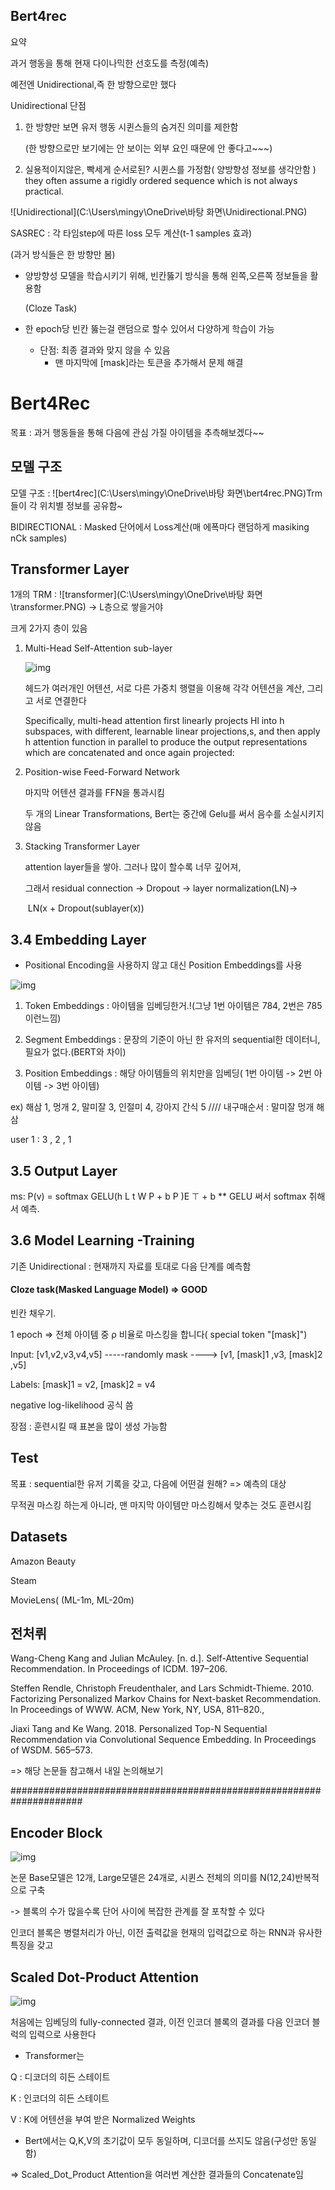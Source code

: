 ## Bert4rec

요약

과거 행동을 통해 현재 다이나믹한 선호도를 측정(예측)

예전엔 Unidirectional,즉 한 방향으로만 했다

Unidirectional 단점

1. 한 방향만 보면 유저 행동 시퀸스들의 숨겨진 의미를 제한함

   (한 방향으로만 보기에는 안 보이는 외부 요인 때문에 안 좋다고~~~)

2. 실용적이지않은, 빡세게 순서로된? 시퀸스를 가정함( 양방향성 정보를 생각안함 )
   they often assume a rigidly ordered sequence which is not always practical.

![Unidirectional](C:\Users\mingy\OneDrive\바탕 화면\Unidirectional.PNG)

SASREC : 각 타임step에 따른 loss 모두 계산(t-1 samples 효과)

(과거 방식들은 한 방향만 봄)



* 양방향성 모델을 학습시키기 위해, 빈칸뚫기 방식을 통해 왼쪽,오른쪽 정보들을 활용함

  (Cloze Task)

* 한 epoch당 빈칸 뚫는걸 랜덤으로 할수 있어서 다양하게 학습이 가능

  * 단점: 최종 결과와 맞지 않을 수 있음 
    * 맨 마지막에 [mask]라는 토큰을 추가해서 문제 해결



# Bert4Rec

목표 : 과거 행동들을 통해 다음에 관심 가질 아이템을 추측해보겠다~~

## 모델 구조

모델 구조 : ![bert4rec](C:\Users\mingy\OneDrive\바탕 화면\bert4rec.PNG)Trm들이 각 위치별 정보를 공유함~

BIDIRECTIONAL : Masked 단어에서 Loss계산(매 에폭마다 랜덤하게 masiking nCk samples)

## Transformer Layer

1개의 TRM  : ![transformer](C:\Users\mingy\OneDrive\바탕 화면\transformer.PNG) -> L층으로 쌓을거야

크게 2가지 층이 있음

1. Multi-Head Self-Attention sub-layer

   ![img](https://cdn-images-1.medium.com/max/1600/1*9W5_CpuM3Iq09kOYyK9CeA.png)

   

   헤드가 여러개인 어텐션, 서로 다른 가중치 행렬을 이용해 각각 어텐션을 계산, 그리고 서로 연결한다

    Specifically, multi-head attention first linearly projects Hl into h subspaces, with different, learnable linear projections,s, and then apply h attention function in parallel to produce the output representations which are concatenated and once again projected:

2. Position-wise Feed-Forward Network

   마지막 어텐션 결과를 FFN을 통과시킴

   두 개의 Linear Transformations, Bert는 중간에 Gelu를 써서 음수를 소실시키지 않음

   

3. Stacking Transformer Layer

   attention layer들을 쌓아. 그러나 많이 할수록 너무 깊어져, 

   그래서 residual connection -> Dropout -> layer normalization(LN)-> 

   ​       LN(x + Dropout(sublayer(x))

## 3.4 Embedding Layer



- Positional Encoding을 사용하지 않고 대신 Position Embeddings를 사용

![img](https://user-images.githubusercontent.com/1250095/50039788-8e4e8a00-007b-11e9-9747-8e29fbbea0b3.png)

1. Token Embeddings :  아이템을 임베딩한거.!(그냥 1번 아이템은 784, 2번은 785 이런느낌)

2. Segment Embeddings : 문장의 기준이 아닌 한 유저의 sequential한 데이터니, 필요가 없다.(BERT와 차이)

3. Position Embeddings : 해당 아이템들의 위치만을 임베딩( 1번 아이템 -> 2번 아이템 -> 3번 아이템)

   

ex) 해삼 1, 멍개 2, 말미잘 3,  인절미 4, 강아지 간식 5 //// 내구매순서 : 말미잘 멍개 해삼

user 1 : 3 , 2 , 1



## 3.5 Output Layer

ms: P(v) = softmax GELU(h L t W P + b P )E ⊤ + b    ** GELU 써서 softmax 취해서 예측.



## 3.6 Model Learning -Training

기존 Unidirectional : 현재까지 자료를 토대로 다음 단계를 예측함

#### Cloze task(Masked Language Model) => GOOD

빈칸 채우기.

1 epoch => 전체 아이템 중 ρ 비율로 마스킹을 합니다( special token "[mask]")



Input: [v1,v2,v3,v4,v5] -----randomly mask ----> [v1, [mask]1 ,v3, [mask]2 ,v5] 

Labels: [mask]1 = v2, [mask]2 = v4

negative log-likelihood 공식 씀

장점 : 훈련시킬 때 표본을 많이 생성 가능함



## Test

목표 : sequential한 유저 기록을 갖고, 다음에 어떤걸 원해? => 예측의 대상

무적권 마스킹 하는게 아니라, 맨 마지막 아이템만 마스킹해서 맞추는 것도 훈련시킴



## Datasets

 Amazon Beauty

 Steam

 MovieLens( (ML-1m, ML-20m)

## 전처뤼

 Wang-Cheng Kang and Julian McAuley. [n. d.]. Self-Attentive Sequential Recommendation. In Proceedings of ICDM. 197–206.

Steffen Rendle, Christoph Freudenthaler, and Lars Schmidt-Thieme. 2010. Factorizing Personalized Markov Chains for Next-basket Recommendation. In Proceedings of WWW. ACM, New York, NY, USA, 811–820.,

Jiaxi Tang and Ke Wang. 2018. Personalized Top-N Sequential Recommendation via Convolutional Sequence Embedding. In Proceedings of WSDM. 565–573.

=> 해당 논문들 참고해서 내일 논의해보기



















































#####################################################################



## Encoder Block

![img](https://cdn-images-1.medium.com/max/1600/1*EblTBhM-9mOqYWMARk6ajQ.png)

논문 Base모델은 12개, Large모델은 24개로, 시퀸스 전체의 의미를 N(12,24)반복적으로 구축

-> 블록의 수가 많을수록 단어 사이에 복잡한 관계를 잘 포착할 수 있다

인코더 블록은 병렬처리가 아닌, 이전 출력값을 현재의 입력값으로 하는 RNN과 유사한 특징을 갖고

## Scaled Dot-Product Attention

![img](https://cdn-images-1.medium.com/max/1600/1*m-NRoagK_I5fFvBjjS7TZg.png)

 처음에는 임베딩의 fully-connected 결과, 이전 인코더 블록의 결과를 다음 인코더 블럭의 입력으로 사용한다

- Transformer는 

Q : 디코더의 히든 스테이트

K : 인코더의 히든 스테이트

V : K에 어텐션을 부여 받은 Normalized Weights

- Bert에서는 Q,K,V의 초기값이 모두 동일하며, 디코더를 쓰지도 않음(구성만 동일함)



=> Scaled_Dot_Product Attention을 여러번 계산한 결과들의 Concatenate임

















